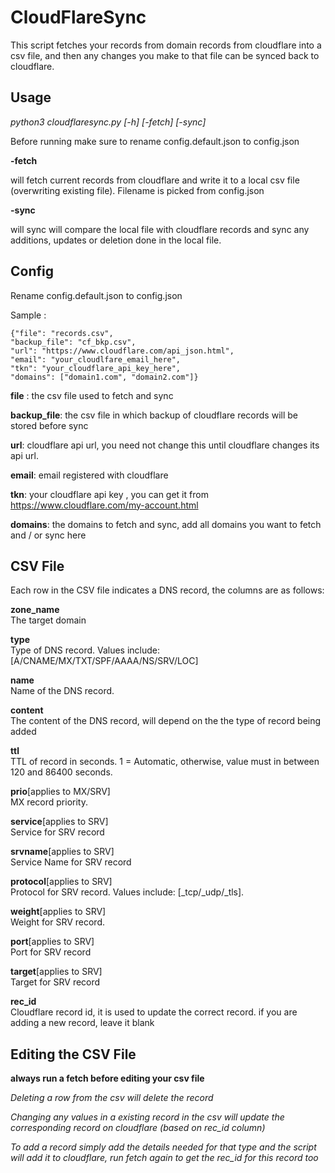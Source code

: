 CloudFlareSync
==============

This script fetches your records from domain records from cloudflare into a csv file, and then any changes you make to that file can be synced back to cloudflare.

Usage
-------
*python3 cloudflaresync.py [-h] [-fetch] [-sync]*

Before running make sure to rename config.default.json to config.json

**-fetch**

will fetch current records from cloudflare and write it to a local csv file (overwriting existing file). Filename is picked from config.json

**-sync**

will sync will compare the local file with cloudflare records and sync any additions, updates or deletion done in the local file.


Config
--------
Rename config.default.json to config.json

Sample :

    {"file": "records.csv",
    "backup_file": "cf_bkp.csv",
    "url": "https://www.cloudflare.com/api_json.html",
    "email": "your_cloudlfare_email_here",
    "tkn": "your_cloudflare_api_key_here",
    "domains": ["domain1.com", "domain2.com"]}

**file** :          the csv file used to fetch and sync

**backup_file**:    the csv file in which backup of cloudflare records will be stored before sync

**url**:            cloudflare api url, you need not change this until cloudflare changes its api url.

**email**:          email registered with cloudflare

**tkn**:            your cloudflare api key , you can get it from https://www.cloudflare.com/my-account.html

**domains**: the domains to fetch and sync, add all domains you want to fetch and / or sync here

CSV File
----------
Each row in the CSV file indicates a DNS record, the columns are as follows:


**zone_name**  
The target domain

**type**  
Type of DNS record. Values include: [A/CNAME/MX/TXT/SPF/AAAA/NS/SRV/LOC]

**name**  
Name of the DNS record.

**content**  
The content of the DNS record, will depend on the the type of record being added

**ttl**  
TTL of record in seconds. 1 = Automatic, otherwise, value must in between 120 and 86400 seconds.

**prio**[applies to MX/SRV]  
MX record priority.

**service**[applies to SRV]  
Service for SRV record

**srvname**[applies to SRV]  
Service Name for SRV record

**protocol**[applies to SRV]  
Protocol for SRV record. Values include: [_tcp/_udp/_tls].

**weight**[applies to SRV]  
Weight for SRV record.

**port**[applies to SRV]  
Port for SRV record

**target**[applies to SRV]  
Target for SRV record

**rec_id**  
Cloudflare record id, it is used to update the correct record. if you are adding a new record, leave it blank




Editing the CSV File
---------------------

**always run a fetch before editing your csv file**

*Deleting a row from the csv will delete the record*

*Changing any values in a existing record in the csv will update the corresponding record on cloudflare (based on rec_id column)*

*To add a record simply add the details needed for that type and the script will add it to cloudflare, run fetch again to get the rec_id for this record too*
